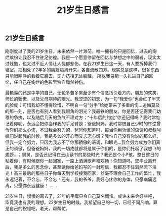 ﻿---
layout: post
title: 21岁生日感言
excerpt: "刚刚度过了我的21岁生日，未来依然一片渺茫。"
category: 旧时日记
comments: false
tag:
- 旧时日记
---

## 21岁生日感言

刚刚度过了我的21岁生日，未来依然一片渺茫。唯一拥有的只是回忆，过去的绚烂缤纷让我忍不住驻足彷徨。我是一个愿意停留在回忆与梦想之中的弱者，现实太过残酷，也太过不近人情让人忧郁悲伤。在我21岁生日这一天，有人要拆掉我们寝室，把相处了2年多的朋友隔离开来，各自流散四方。现实总是这样，很多东西只能眼睁睁的看着它离去，无力抗拒无处躲藏。 
所以我只能一头扎进自己的回忆，任自己在绚烂的色彩里独自黯然神伤。 

最艳羡的还是中学的自己，无论多苦多累至少有个信念指引着方向，朋友的欢笑，师长的骄傲，以及父母期待的眼光。我涩涩的初恋，为一句“我爱你”也会红了半天的脸庞；可惜我却不懂得珍惜，不明白一句“分手”给她带来了多重的伤...追悔莫及的那一刻，是否也有别人看到我眼角的泪光？我最铁的朋友，你是否还记得我们幼稚的争执，以及随后几天的负气不理对方；“十年后的约定”你还记得吗？我时常惦记着你呢，永远会把你当作我的手足臂膀；爸爸妈妈，我时常恨自己少时的忤逆曾令你们那么心伤，不过我会努力的，爸爸你知道吗，每当你用骄傲的语调和叔叔阿姨们说起我的时候，我是多么的开心而又忐忑心慌？我怕自己没有你说的那么好，但我一定会努力，只因为我忘不了你那骄傲的语调，和眼光...我会努力成为你们真正的骄傲，但爸爸妈妈，我的一切成就都将是属于你们的，是你们托起了我想飞的翅膀...；舅舅，是否还记得在云山读书的那些时光？我还是个小P孩，整日整日的粘着你，有时候跟你一起回家，一路上洒满歌声和欢畅！你知道吗，您毕业离开后，我是多么的思念你，甚至读你给爸妈写的一封短信，我都忍不住潸然流下泪光！高三最后的那些日子你每天到学校接我回家，丝毫不理会自己工作的繁忙，我永远记着，不会忘，不会忘！还有，我的爷爷，我好心疼你的身体，只愿病痛远离，只愿你永远健康！ 
...... 

21岁生日，慢慢的离去了，21年的平庸只令自己莫名惆怅。或许未来会好些吧，毕竟我也有我的理想。22岁生日的时候，我希望自己的一切，已经不同凡响。算是自己的祝福吧，老天，帮帮忙。